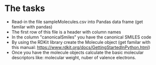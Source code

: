 # The tasks
* Read-in the file sampleMolecules.csv into Pandas data frame (get familar with pandas)
* The first row of this file is a header with column names
* In the column "canonicalSmiles" you have the canonical SMILES code
* By using the RDKit library create the Molecule object (get familar with this manual: https://www.rdkit.org/docs/GettingStartedInPython.html)
* Once you have the molecule objects calculate the basic molecular descriptors like: molecular weight, nuber of valence electrons.
